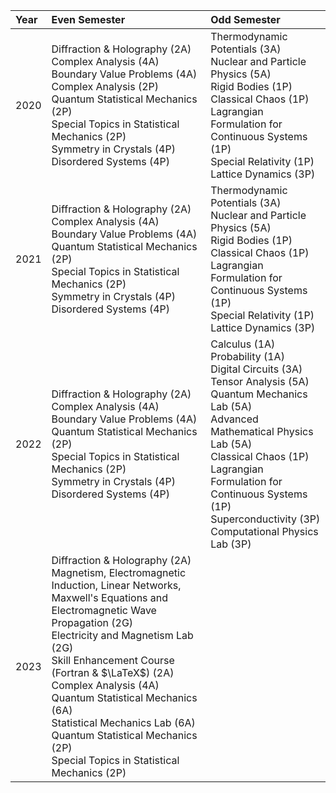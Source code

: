 Year | Even Semester | Odd Semester 
:--- | :--- | :---
2020 | Diffraction & Holography (2A) <br/> Complex Analysis (4A) <br/> Boundary Value Problems (4A) <br/> Complex Analysis (2P) <br/> Quantum Statistical Mechanics (2P) <br/> Special Topics in Statistical Mechanics (2P) <br/> Symmetry in Crystals (4P) <br/> Disordered Systems (4P) | Thermodynamic Potentials (3A) <br/> Nuclear and Particle Physics (5A) <br/> Rigid Bodies (1P) <br/> Classical Chaos (1P) <br/> Lagrangian Formulation for Continuous Systems (1P) <br/> Special Relativity (1P) <br/> Lattice Dynamics (3P)
2021 | Diffraction & Holography (2A) <br/> Complex Analysis (4A) <br/> Boundary Value Problems (4A) <br/> Quantum Statistical Mechanics (2P) <br/> Special Topics in Statistical Mechanics (2P) <br/> Symmetry in Crystals (4P) <br/> Disordered Systems (4P) | Thermodynamic Potentials (3A) <br/> Nuclear and Particle Physics (5A) <br/> Rigid Bodies (1P) <br/> Classical Chaos (1P) <br/> Lagrangian Formulation for Continuous Systems (1P) <br/> Special Relativity (1P) <br/> Lattice Dynamics (3P)
2022 | Diffraction & Holography (2A) <br/> Complex Analysis (4A) <br/> Boundary Value Problems (4A) <br/> Quantum Statistical Mechanics (2P) <br/> Special Topics in Statistical Mechanics (2P) <br/> Symmetry in Crystals (4P) <br/> Disordered Systems (4P) | Calculus (1A) <br/> Probability (1A) <br/> Digital Circuits (3A) <br/> Tensor Analysis (5A) <br/> Quantum Mechanics Lab (5A) <br/> Advanced Mathematical Physics Lab (5A) <br/> Classical Chaos (1P) <br/> Lagrangian Formulation for Continuous Systems (1P) <br/> Superconductivity (3P) <br/> Computational Physics Lab (3P)
2023 | Diffraction & Holography (2A) <br/> Magnetism, Electromagnetic Induction, Linear Networks, Maxwell's Equations and Electromagnetic Wave Propagation (2G) <br/> Electricity and Magnetism Lab (2G) <br/> Skill Enhancement Course (Fortran & $\LaTeX$) (2A) <br/> Complex Analysis (4A) <br/> Quantum Statistical Mechanics (6A) <br/> Statistical Mechanics Lab (6A) <br/> Quantum Statistical Mechanics (2P) <br/> Special Topics in Statistical Mechanics (2P) | 
